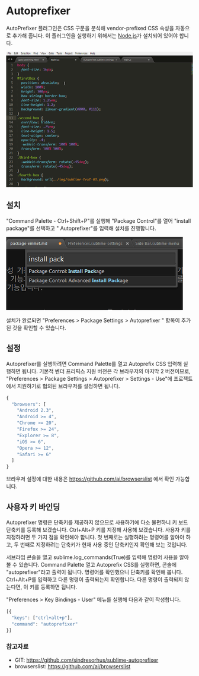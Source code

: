 # Autoprefixer

AutoPrefixer 플러그인은 CSS 구문을 분석해 vendor-prefixed CSS 속성을 자동으로 추가해 줍니다. 이 플러그인을 실행하기 위해서는 [Node.js](https://nodejs.org/en/#download)가 설치되어 있어야 합니다.

![서브라임 텍스트 - Autoprefixer](./img/st-package-autoprefixer.gif)

## 설치
"Command Palette - Ctrl+Shift+P"를 실행해 "Package Control"를 열어 "install package"를 선택하고 " Autoprefixer"를 입력해 설치를 진행합니다.

![서브라임 텍스트 - Command Palette](./img/st-package-command-palette.gif)

설치가 완료되면 "Preferences > Package Settings > Autoprefixer " 항목이 추가된 것을 확인할 수 있습니다.

## 설정
Autoprefixer를 실행하려면 Command Palette를 열고 Autoprefix CSS 입력해 실행하면 됩니다. 기본적 벤더 프리픽스 지원 버전은 각 브라우저의 마지막 2 버전이므로, "Preferences > Package Settings > Autoprefixer > Settings - Use"에 프로젝트에서 지원하기로 협의된 브라우저를 설정하면 됩니다. 

```javascript
{
  "browsers": [
    "Android 2.3",
    "Android >= 4",
    "Chrome >= 20",
    "Firefox >= 24",
    "Explorer >= 8",
    "iOS >= 6",
    "Opera >= 12",
    "Safari >= 6"
  ]
}
```

브라우저 설정에 대한 내용은 https://github.com/ai/browserslist 에서 확인 가능합니다.

## 사용자 키 바인딩
Autoprefixer 명령은 단축키를 제공하지 않으므로 사용하기에 다소 불편하니 키 보드 단축키를 등록해 보겠습니다. Ctrl+Alt+P 키를 지정해 사용해 보겠습니다. 사용자 키를 지정하려면 두 가지 점을 확인해야 합니다. 첫 번째로는 실행하려는 명령어를 알아야 하고, 두 번째로 지정하려는 단축키가 현재 사용 중인 단축키인지 확인해 보는 것입니다.

서브라임 콘솔을 열고 sublime.log_commands(True)를 입력해 명령어 사용을 알아볼 수 있습니다. Command Palette 열고 Autoprefix CSS를 실행하면, 콘솔에 "autoprefixer"라고 출력이 됩니다. 명령어를 확인했으니 단축키를 확인해 봅니다. Ctrl+Alt+P를 입력하고 다른 명령이 출력되는지 확인합니다. 다른 명령이 출력되지 않는다면, 이 키를 등록하면 됩니다.

"Preferences > Key Bindings - User" 메뉴를 실행해 다음과 같이 작성합니다.

```javascript
[{
  "keys": ["ctrl+alt+p"],
  "command": "autoprefixer"
}]
```


### 참고자료
* GIT: https://github.com/sindresorhus/sublime-autoprefixer
* browserslist: https://github.com/ai/browserslist
